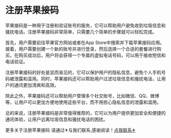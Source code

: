 # 注册苹果接码

苹果接码是一种用于注册和验证账号的服务，它可以帮助用户避免收到垃圾信息和骚扰电话。注册苹果接码非常简单，只需要几个简单的步骤就可以轻松完成。

首先，用户需要前往苹果官方网站或者在App Store中搜索并下载苹果接码应用。接着，用户需要创建一个新的账号并进行登录，然后选择一个合适的套餐进行购买。在购买成功后，用户将会获得一个专属的虚拟电话号码，可以用于接收短信和电话验证。

注册苹果接码的好处是显而易见的，它可以保护用户的隐私信息，避免个人手机号码被泄露和滥用。同时，苹果接码还可以帮助用户过滤垃圾信息和骚扰电话，让用户的通讯更加清爽和高效。

除此之外，苹果接码还可以帮助用户管理多个社交账号，比如微信、QQ、微博等，让用户可以更加方便地使用这些平台，而不用担心隐私信息的泄露和滥用。

总的来说，注册苹果接码是非常值得推荐的，它可以为用户提供更加安全和便捷的通讯体验，让用户远离垃圾信息和骚扰电话的困扰。

更多关于注册苹果接码 请通过✈与我们联系,感谢阅读！[点我联系✈](https://u.k02.cc)